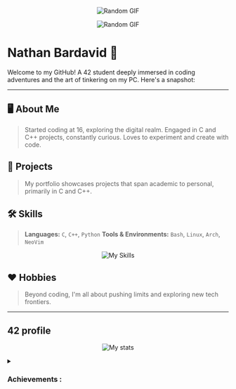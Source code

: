 
<p align="center">
  <img src="https://media.giphy.com/media/v1.Y2lkPTc5MGI3NjExYWtnOTZoN2ExeGRnbnEzbzFhNjZjdjllaWxtZGluaWxpemk1b3pvMyZlcD12MV9pbnRlcm5hbF9naWZfYnlfaWQmY3Q9Zw/NKEt9elQ5cR68/giphy.gif" alt="Random GIF">
</p>

<p align="center">
  <img src="https://media.giphy.com/media/v1.Y2lkPTc5MGI3NjExYWtnOTZoN2ExeGRnbnEzbzFhNjZjdjllaWxtZGluaWxpemk1b3pvMyZlcD12MV9pbnRlcm5hbF9naWZfYnlfaWQmY3Q9Zw/NKEt9elQ5cR68/giphy.gif" alt="Random GIF">
</p>

# Nathan Bardavid :wave:

Welcome to my GitHub! A 42 student deeply immersed in coding adventures and the art of tinkering on my PC. Here's a snapshot:

---

## 🖥️ About Me

> Started coding at 16, exploring the digital realm.
> Engaged in C and C++ projects, constantly curious.
> Loves to experiment and create with code.

## 🚀 Projects

> My portfolio showcases projects that span academic to personal, primarily in C and C++.

## 🛠 Skills

> **Languages:** `C`, `C++`, `Python`
> **Tools & Environments:** `Bash`, `Linux`, `Arch`, `NeoVim`

<p align="center">
  <img src="https://skillicons.dev/icons?i=c,cpp,py,bash,linux,arch,neovim" alt="My Skills">
</p>

## ❤️  Hobbies

> Beyond coding, I'm all about pushing limits and exploring new tech frontiers.

---

## 42 profile

<p align="center">
  <img src="https://badge.mediaplus.ma/darkblue/nbardavi" alt="My stats">
</p>

<details>
    <summary> <h3>Achievements : </h3> </summary>
    <li> 1st Circle :
        <img src="./badges/libftm.png"  title="Libft: 125/100" length="100" width="100"><img src="./badges/get_next_linee.png"  title="GNL: 112/100" length="100" width="100"><img src="./badges/ft_printfm.png"  title="Ft-printf: 125/100" length="100" width="100"><img src="./badges/born2berootm.png"  title="B2B: 125/100" length="100" width="100"> </br>
    <li>2nd Circle : <img src="./badges/push_swapm.png"  title="Push-swap: 125/100" length="100" width="100"><img src="./badges/pipexm.png"  title="Pipex: 125/125" length="100" width="100"><img src="./badges/fdfm.png"  title="FDF : 125/100" length="100" width="100"> </br>
    <li>3rd Circle : <img src="./badges/minishellm.png"  title="Minishell : 125/100" length="100" width="100"><img src="./badges/philosophersm.png"  title="Philosophers : 125/100" length="100" width="100">
    <li>4rd Circle : <img src="./badges/netpracticem.png"  title="Netpractice : 100/100" length="100" width="100"><img src="./badges/cppn.png"  title="Cpp 0-4: pending..." length="100" width="100">
</details>

<!--
**lourio0/lourio0** is a ✨ _special_ ✨ repository because its `README.md` (this file) appears on your GitHub profile.

Here are some ideas to get you started:

- 🔭 I’m currently working on ...
- 🌱 I’m currently learning ...
- 👯 I’m looking to collaborate on ...
- 🤔 I’m looking for help with ...
- 💬 Ask me about ...
- 📫 How to reach me: ...
- 😄 Pronouns: ...
- ⚡ Fun fact: ...
-->
